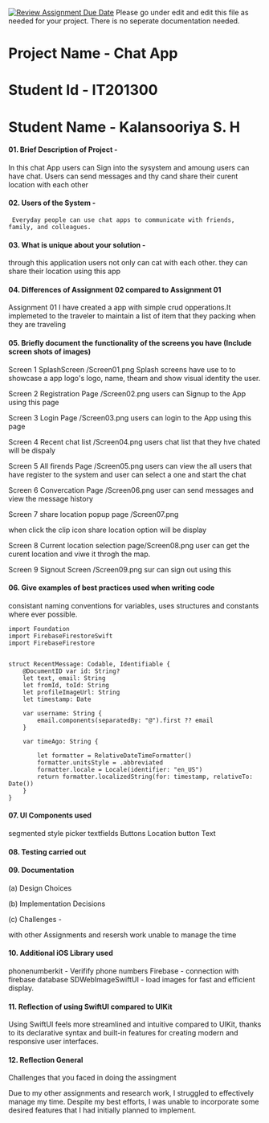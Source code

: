[![Review Assignment Due Date](https://classroom.github.com/assets/deadline-readme-button-24ddc0f5d75046c5622901739e7c5dd533143b0c8e959d652212380cedb1ea36.svg)](https://classroom.github.com/a/sHz1bMKn)
Please go under edit and edit this file as needed for your project.  There is no seperate documentation needed.

# Project Name - Chat App
# Student Id - IT201300
# Student Name - Kalansooriya S. H 

#### 01. Brief Description of Project - 
In this chat App users can Sign into the sysystem and amoung  users can have chat. Users can send messages and thy cand share their curent location with each other

#### 02. Users of the System - 
     Everyday people can use chat apps to communicate with friends, family, and colleagues. 

#### 03. What is unique about your solution -
through this application users not only can cat with each other. they can share their location using this app

#### 04. Differences of Assignment 02 compared to Assignment 01
Assignment 01 I have created a app with simple crud opperations.It implemeted to the traveler to maintain a list of item that they packing when they are traveling


#### 05. Briefly document the functionality of the screens you have (Include screen shots of images)

Screen 1 SplashScreen /Screen01.png
Splash screens have use to to showcase a app logo's logo, name, theam and show visual identity the user. 

Screen 2 Registration Page /Screen02.png
users can Signup to the App using this page

Screen 3 Login Page /Screen03.png
users can login to the App using this page


Screen 4 Recent chat list /Screen04.png
users chat list that they hve chated will be dispaly



Screen 5 All firends Page /Screen05.png
users can view the all users that have register to the system and user can select a one and start the chat

Screen 6 Convercation Page /Screen06.png
user can send messages and view the message history



Screen 7 share location popup page /Screen07.png

when click the clip icon share location option will be display


Screen 8  Current location selection page/Screen08.png
user can get the curent location and viwe it throgh the map. 



Screen 9 Signout Screen /Screen09.png
sur can sign out using this


#### 06. Give examples of best practices used when writing code

 consistant naming conventions for variables, uses structures and constants where ever possible. 
```
import Foundation
import FirebaseFirestoreSwift
import FirebaseFirestore


struct RecentMessage: Codable, Identifiable {
    @DocumentID var id: String?
    let text, email: String
    let fromId, toId: String
    let profileImageUrl: String
    let timestamp: Date
    
    var username: String {
        email.components(separatedBy: "@").first ?? email
    }
    
    var timeAgo: String {

        let formatter = RelativeDateTimeFormatter()
        formatter.unitsStyle = .abbreviated
        formatter.locale = Locale(identifier: "en_US")
        return formatter.localizedString(for: timestamp, relativeTo: Date())
    }
}

```

#### 07. UI Components used
segmented style picker
textfields
Buttons
Location button
Text




#### 08. Testing carried out




#### 09. Documentation 

(a) Design Choices



(b) Implementation Decisions



(c) Challenges - 

with other Assignments and resersh work unable to manage the time 




#### 10. Additional iOS Library used

phonenumberkit - Verifify phone numbers
Firebase -  connection with firebase database
SDWebImageSwiftUI - load images for fast and efficient display.

#### 11. Reflection of using SwiftUI compared to UIKit

Using SwiftUI feels more streamlined and intuitive compared to UIKit, thanks to its declarative syntax and built-in features for creating modern and responsive user interfaces.



#### 12. Reflection General

Challenges that you faced in doing the assingment 

Due to my other assignments and research work, I struggled to effectively manage my time. Despite my best efforts, I was unable to incorporate some desired features that I had initially planned to implement.
  

